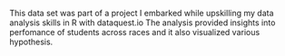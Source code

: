 This data set was part of a project I embarked while upskilling my data analysis skills in R with dataquest.io
The analysis provided insights into perfomance of students across races and it also visualized various hypothesis. 
